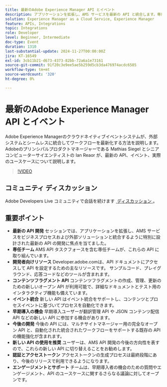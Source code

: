 ```yaml
---
title: 最新のAdobe Experience Manager API とイベント
description: アプリケーションを拡張し、AMS サービスを最新の API と統合します。専用チームと、developer.adobe.com上の包括的なリソースによってサポートされており、コンテンツフラグメント用の新しい API、イベント統合、早期導入者向けの機会を備えています。
solution: Experience Manager as a Cloud Service, Experience Manager
feature: APIs, Integrations
topic: Integrations
role: Developer
level: Beginner, Intermediate
doc-type: Event
duration: 1310
last-substantial-update: 2024-11-27T00:00:00Z
jira: KT-16549
exl-id: 3cb11b21-d673-4373-82bb-72a6a1e73161
source-git-commit: 91f20c3e9ee5ae5b259d5cb3da476974acdc6585
workflow-type: tm+mt
source-wordcount: '320'
ht-degree: 0%

---
```


# 最新のAdobe Experience Manager API とイベント

Adobe Experience Managerのクラウドネイティブイベントシステムが、外部システムとシームレスに統合してワークフローを最新化する方法を説明します。 Adobeのプリンシパルプロダクトマネージャーである Mathias Siegel とシニアコンピューターサイエンティストの Ian Reaor が、最新の API、イベント、実際のユースケースについて説明します。


>[!VIDEO](https://video.tv.adobe.com/v/3440203/?learn=on&enablevpops)

## コミュニティ ディスカッション

Adobe Developers Live コミュニティで会話を続けます [&#x200B; ディスカッション &#x200B;](https://adobe.ly/3YMhKU9)。

## 重要ポイント

* **最新の API 開発** セッションでは、アプリケーションを拡張し、AMS サービスをビジネスプロセスおよび外部ソリューションと統合するように特別に設計された最新の API の開発に焦点を当てました。
* **専任チーム** AMS API タスクフォースを含む専任チームが、これらの API に取り組んでいます。
* **開発者向けリソース** Developer.adobe.comは、API ドキュメントにアクセスして API を設定するための主なリソースです。 サンプルコード、プレイグラウンド、応答コードなどのツールが含まれます。
* **コンテンツフラグメント API** コンテンツフラグメントの作成、管理、更新のための新しいオープン API が利用可能で、詳細なドキュメントとテスト用のインタラクティブ機能も備えています。
* **イベント統合** 新しい API はイベント統合をサポートし、コンテンツとプロセスイベントに基づいてプロセスを自動化できます。
* **早期導入の機会** 早期導入ユーザーが翻訳管理 API や JSON コンテンツ配信 API などの新しい API に参加する機会があります。
* **今後の開発** 今後の API には、マルチサイトマネージャー用の完全なオープン API と、自動化された統合されたワークフローをサポートする既存の API の機能強化が含まれます。
* **新しい API の使用を推奨** ユーザーは、AMS API 開発の今後の方向性を表すので、これらの新しい API に切り替えることをお勧めします。
* **認証とアクセストークン** アクセストークンの生成プロセスは最終段階にあり、今後のリリースで利用できるようになります。
* **エンゲージメントとサポート** チームは、早期導入者の機会のための質問やエンゲージメント、API のユースケースに関するさらなる議論に対してオープンです。
